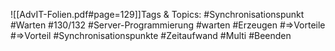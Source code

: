 
![[AdvIT-Folien.pdf#page=129]]Tags & Topics:
   #Synchronisationspunkt
   #Warten
   #130/132
   #Server-Programmierung
   #warten
   #Erzeugen
   #⇒Vorteile
   #⇒Vorteil
   #Synchronisationspunkte
   #Zeitaufwand
   #Multi
   #Beenden